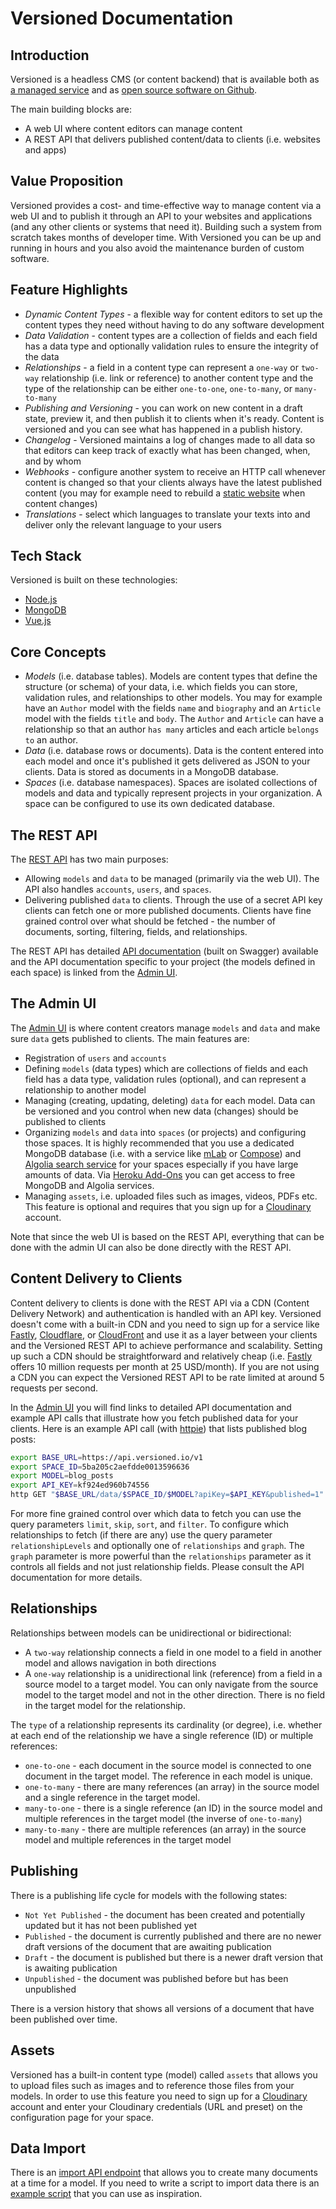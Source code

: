 # Versioned Documentation

## Introduction

Versioned is a headless CMS (or content backend) that is available both as [a managed service](https://www.versioned.io) and as [open source software on Github](https://github.com/versioned).

The main building blocks are:

* A web UI where content editors can manage content
* A REST API that delivers published content/data to clients (i.e. websites and apps)

## Value Proposition

Versioned provides a cost- and time-effective way to manage content via a web UI and to publish it through an API to your websites and applications (and any other clients or systems that need it). Building such a system from scratch takes months of developer time. With Versioned you can be up and running in hours and you also avoid the maintenance burden of custom software.

## Feature Highlights

* *Dynamic Content Types* - a flexible way for content editors to set up the content types they need without having to do any software development
* *Data Validation* - content types are a collection of fields and each field has a data type and optionally validation rules to ensure the integrity of the data
* *Relationships* - a field in a content type can represent a `one-way` or `two-way` relationship (i.e. link or reference) to another content type and the type of the relationship can be either `one-to-one`, `one-to-many`, or `many-to-many`
* *Publishing and Versioning* - you can work on new content in a draft state, preview it, and then publish it to clients when it's ready. Content is versioned and you can see what has happened in a publish history.
* *Changelog* - Versioned maintains a log of changes made to all data so that editors can keep track of exactly what has been changed, when, and by whom
* *Webhooks* - configure another system to receive an HTTP call whenever content is changed so that your clients always have the latest published content (you may for example need to rebuild a [static website](https://jamstack.org) when content changes)
* *Translations* - select which languages to translate your texts into and deliver only the relevant language to your users

## Tech Stack

Versioned is built on these technologies:

* [Node.js](https://nodejs.org)
* [MongoDB](https://www.mongodb.com)
* [Vue.js](https://vuejs.org)

## Core Concepts

* *Models* (i.e. database tables). Models are content types that define the structure (or schema) of your data, i.e. which fields you can store, validation rules, and relationships to other models. You may for example have an `Author` model with the fields `name` and `biography` and an `Article` model with the fields `title` and `body`. The `Author` and `Article` can have a relationship so that an author `has many` articles and each article `belongs to` an author.
* *Data* (i.e. database rows or documents). Data is the content entered into each model and once it's published it gets delivered as JSON to your clients. Data is stored as documents in a MongoDB database.
* *Spaces* (i.e. database namespaces). Spaces are isolated collections of models and data and typically represent projects in your organization. A space can be configured to use its own dedicated database.

## The REST API

The [REST API](http://api.versioned.io) has two main purposes:

* Allowing `models` and `data` to be managed (primarily via the web UI). The API also handles `accounts`, `users`, and `spaces`.
* Delivering published `data` to clients. Through the use of a secret API key clients can fetch one or more published documents. Clients have fine grained control over what should be fetched - the number of documents, sorting, filtering, fields, and relationships.

The REST API has detailed [API documentation](http://api.versioned.io) (built on Swagger) available
and the API documentation specific to your project (the models defined in each space) is linked from the [Admin UI](http://app.versioned.io).

## The Admin UI

The [Admin UI](http://app.versioned.io) is where content creators manage
`models` and `data` and make sure `data` gets published to clients. The main features are:

* Registration of `users` and `accounts`
* Defining `models` (data types) which are collections of fields and each field has a data type, validation rules (optional), and can represent a relationship to another model
* Managing (creating, updating, deleting) `data` for each model. Data can be versioned and you control when new data (changes) should be published to clients
* Organizing `models` and `data` into `spaces` (or projects) and configuring those spaces. It is highly recommended that you use a dedicated MongoDB database (i.e. with a service like [mLab](https://mlab.com) or [Compose](https://www.compose.com/databases/mongodb)) and [Algolia search service](https://www.algolia.com) for your spaces especially if you have large amounts of data. Via [Heroku Add-Ons](https://elements.heroku.com/addons) you can get access to free MongoDB and Algolia services.
* Managing `assets`, i.e. uploaded files such as images, videos, PDFs etc. This feature is optional and requires that you sign up for a [Cloudinary](https://cloudinary.com) account.

Note that since the web UI is based on the REST API, everything that can be done with the admin UI can also be done directly with the REST API.

## Content Delivery to Clients

Content delivery to clients is done with the REST API via a CDN (Content Delivery Network) and authentication is handled with an API key. Versioned doesn't come with
a built-in CDN and you need to sign up for a service like [Fastly](https://www.fastly.com), [Cloudflare](https://www.cloudflare.com), or [CloudFront](https://aws.amazon.com/cloudfront) and use it as a layer between your clients and the Versioned REST API to achieve performance and scalability. Setting up such a CDN should be straightforward and relatively cheap (i.e. [Fastly](https://elements.heroku.com/addons/fastly) offers</a> 10 million requests per month at 25 USD/month). If you are not using a CDN you can expect the Versioned REST API to be rate limited at around 5 requests per second.

In the [Admin UI](http://app.versioned.io) you will find links to detailed API documentation and example API calls that illustrate how you fetch published data for your clients. Here is an example API call (with [httpie](https://httpie.org)) that lists published blog posts:

```bash
export BASE_URL=https://api.versioned.io/v1
export SPACE_ID=5ba205c2aefdde0013596636
export MODEL=blog_posts
export API_KEY=kf924ed960b74556
http GET "$BASE_URL/data/$SPACE_ID/$MODEL?apiKey=$API_KEY&published=1"
```

For more fine grained control over which data to fetch you
can use the query parameters `limit`, `skip`, `sort`, and `filter`. To configure which relationships to fetch (if there are any) use the query parameter `relationshipLevels` and optionally one of `relationships` and `graph`. The `graph` parameter is more powerful than the `relationships` parameter as it controls all fields and not just relationship fields. Please consult the API documentation for more details.

## Relationships

Relationships between models can be unidirectional or bidirectional:

* A `two-way` relationship connects a field in one model to a field in another model and allows navigation in both directions
* A `one-way` relationship is a unidirectional link (reference) from a field in a source model to a target model. You can only navigate from the source model to the target model and not in the other direction. There is no field in the target model for the relationship.

The `type` of a relationship represents its cardinality (or degree), i.e.
whether at each end of the relationship we have a single reference (ID) or multiple references:

* `one-to-one` - each document in the source model is connected to one document in the target model. The reference in each model is unique.
* `one-to-many` - there are many references (an array) in the source model and a single reference in the target model.
* `many-to-one` - there is a single reference (an ID) in the source model and multiple references in the target model (the inverse of `one-to-many`)
* `many-to-many` - there are multiple references (an array) in the source model and multiple references in the target model

## Publishing

There is a publishing life cycle for models with the following states:

* `Not Yet Published` - the document has been created and potentially updated but it has not been published yet
* `Published` - the document is currently published and there are no newer draft versions of the document that are awaiting publication
* `Draft` - the document is published but there is a newer draft version that is awaiting publication
* `Unpublished` - the document was published before but has been unpublished

There is a version history that shows all versions of a document that have been published over time.

## Assets

Versioned has a built-in content type (model) called `assets` that allows you to upload files such as images and to reference those files from your models. In order to use this feature you need to sign up for a [Cloudinary](https://cloudinary.com) account and enter your Cloudinary credentials (URL and preset) on the configuration page for your space.

## Data Import

There is an [import API endpoint](https://api.versioned.io/swagger-ui/index.html?url=https://api.versioned.io/v1/data/5ba205c2aefdde0013596636/swagger.json#/data/post_v1_data__spaceId__import__model_) that allows you to create many documents at a time for a model. If you need to write a script to import data there is an [example script](https://github.com/versioned/versioned-api/blob/master/examples/import-data.js) that you can use as inspiration.
